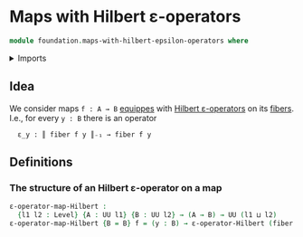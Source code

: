 # Maps with Hilbert ε-operators

```agda
module foundation.maps-with-hilbert-epsilon-operators where
```

<details><summary>Imports</summary>

```agda
open import foundation.hilberts-epsilon-operators
open import foundation.universe-levels

open import foundation-core.fibers-of-maps
```

</details>

## Idea

We consider maps `f : A → B` [equippes](foundation.structure.md) with
[Hilbert ε-operators](foundation.hilberts-epsilon-operators.md) on its
[fibers](foundation-core.fibers-of-maps.md). I.e., for every `y : B` there is an
operator

```text
  ε_y : ║ fiber f y ║₋₁ → fiber f y
```

## Definitions

### The structure of an Hilbert ε-operator on a map

```agda
ε-operator-map-Hilbert :
  {l1 l2 : Level} {A : UU l1} {B : UU l2} → (A → B) → UU (l1 ⊔ l2)
ε-operator-map-Hilbert {B = B} f = (y : B) → ε-operator-Hilbert (fiber f y)
```
